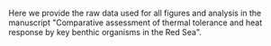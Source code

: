Here we provide the raw data used for all figures and analysis in the manuscript "Comparative assessment of thermal tolerance and heat response by key benthic organisms in the Red Sea".
